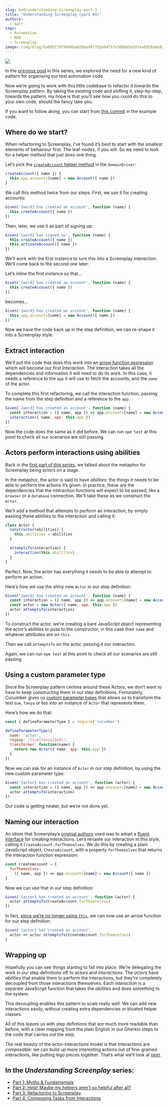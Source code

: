 ```yaml
---
slug: bdd/understanding-screenplay-part-3
title: "Understanding Screenplay (part #3)"
authors:
  - matt
tags:
  - Automation
  - BDD
  - Screenplay
image: /img/blog/ba888f19f6490ba028eed477d2e04f8fe389eb5426fea6928abe92086eb093ff.jpg
---
```


![](/img/blog/ba888f19f6490ba028eed477d2e04f8fe389eb5426fea6928abe92086eb093ff.jpg)

In the [previous post](/blog/bdd/understanding-screenplay-part-2) in this series, we explored the need for a new kind of pattern for organising our test automation code.

Now we’re going to work with this little codebase to refactor it towards the Screenplay pattern. By taking the existing code and shifting it, step-by-step, towards the pattern, my hope is that you’ll see how you could do this to your own code, should the fancy take you.

<!-- truncate -->

If you want to follow along, you can start from [this commit](https://github.com/cucumber-school/screenplay-example/tree/03c4b950503a4fd0dbdcb4496de747c981912f78) in the example code.

## Where do we start?

When refactoring to Screenplay, I’ve found it’s best to start with the smallest elements of behaviour first. The leaf-nodes, if you will. So we need to look for a helper method that just does one thing.

Let’s pick the [`createAccount` helper method](https://github.com/cucumber-school/screenplay-example/blob/03c4b950503a4fd0dbdcb4496de747c981912f78/features/support/world.js#L9) in the `DomainDriver`:

```javascript
createAccount({ name }) {
  this.app.accounts[name] = new Account({ name })
}
```

We call this method twice from our steps. First, we use it for creating accounts:

```javascript
Given('{word} has created an account', function (name) {
  this.createAccount({ name })
})
```

Then, later, we use it as part of signing up:

```javascript
Given('{word} has signed up', function (name) {
  this.createAccount({ name })
  this.activateAccount({ name })
})
```

We’ll work with the first instance to turn this into a Screenplay _interaction_. We’ll come back to the second one later.

Let’s inline the first instance so that…   

```javascript
Given('{word} has created an account', function (name) {
  this.createAccount({ name })
})
```

becomes…   

```javascript
Given('{word} has created an account', function (name) {
  this.app.accounts[name] = new Account({ name })
})
```

Now we have the code back up in the step definition, we can re-shape it into a Screenplay style.

## Extract interaction

We’ll put the code that does this work into an [arrow function expression](https://developer.mozilla.org/en-US/docs/Web/JavaScript/Reference/Functions/Arrow_functions) which will become our first _Interaction_. The interaction takes all the dependencies and information it will need to do its work. In this case, it needs a reference to the `app` it will use to fetch the accounts, and the `name` of the actor.

To complete this first refactoring, we call the interaction function, passing the name from the step definition and a reference to the `app`.

```javascript
Given('{word} has created an account', function (name) {
  const interaction = ({ name, app }) => app.accounts[name] = new Account({ name })
  interaction({ name, app: this.app })
})
```

Now the code does the same as it did before. We can run `npm test` at this point to check all our scenarios are still passing.

## Actors perform interactions using abilities

Back in the [first part of this series](/blog/bdd/understanding-screenplay-part-1), we talked about the metaphor for Screenplay being actors on a stage.

In the metaphor, the actor is said to have _abilities_: the things it needs to be able to perform the actions it’s given. In practice, these are the dependencies that the interaction functions will expect to be passed, like a `browser` or a `database` connection. We’ll take these as we construct the `Actor`.

We’ll add a method that attempts to perform an interaction, by simply passing these abilities to the interaction and calling it:

```javascript
class Actor {
  constructor(abilities) {
    this.abilities = abilities
  }

  attemptsTo(interaction) {
    interaction(this.abilities)
  }
}
```

Perfect. Now, the actor has everything it needs to be able to attempt to perform an action.

Here’s how we use the shiny new `Actor` in our step definition:

```javascript
Given('{word} has created an account', function (name) {
  const interaction = ({ name, app }) => app.accounts[name] = new Account({ name })
  const actor = new Actor({ name, app: this.app })
  actor.attemptsTo(interaction)
})
```

To construct the actor, we’re creating a bare JavaScript object representing the actor’s abilities to pass to the constructor; in this case their `name` and whatever attributes are on `this`.

Then we call `attemptsTo` on the actor, passing it our interaction.

Again, we can run `npm test` at this point to check all our scenarios are still passing.

## Using a custom parameter type

Since the Screenplay pattern centres around these Actors, we don’t want to have to keep constructing them in our step definitions. Fortunately, Cucumber gives us [custom parameter types](https://github.com/cucumber/cucumber-expressions#parameter-types) that allows us to transform the text `Sue`, `Tanya` or `Bob` into an instance of `Actor` that represents them.

Here’s how we do that:

```javascript
const { defineParameterType } = require('cucumber')

defineParameterType({
  name: 'actor',
  regexp: /(Sue|Tanya|Bob)/,
  transformer: function(name) {
    return new Actor({ name, app: this.app })
  }
})
```

Now we can ask for an instance of `Actor` in our step definition, by using the new custom parameter type:

```javascript
Given('{actor} has created an account', function (actor) {
  const interaction = ({ name, app }) => app.accounts[name] = new Account({ name })
  actor.attemptsTo(interaction)
})
```

Our code is getting neater, but we’re not done yet.

## Naming our interaction

An idiom that Screenplay’s [original authors](https://twitter.com/AntonyMarcano/status/1182430414457233415) used was to adopt a [fluent interface](https://www.martinfowler.com/bliki/FluentInterface.html) for creating interactions. Let’s rename our interaction in this style, calling it `CreateAccount.forThemselves`. We do this by creating a plain JavaScript object, `CreateAccount`, with a property `forThemselves` that returns the interaction function expression:

```javascript
const CreateAccount = {
  forThemselves:
    ({ name, app }) => app.accounts[name] = new Account({ name })
}
```

Now we can use that in our step definition:

```javascript
Given('{actor} has created an account', function (actor) {
  actor.attemptsTo(CreateAccount.forThemselves)
})
```

In fact, [since we’re no longer using `this`](https://github.com/cucumber/cucumber-js/issues/467#issuecomment-172933376), we can now use an arrow function for our step definition:

```javascript
Given('{actor} has created an account',
  actor => actor.attemptsTo(CreateAccount.forThemselves)
)
```

## Wrapping up

Hopefully you can see things starting to fall into place. We’re delegating the work in our step definitions off to _actors_ and _interactions_. The _actors_ have _abilities_ that enable them to perform the interactions, but they’re completely decoupled from those interactions themselves. Each _interaction_ is a separate JavaScript function that takes the _abilities_ and does something to the system.

This decoupling enables this pattern to scale really well. We can add new interactions easily, without creating extra dependencies or bloated helper classes.

All of this leaves us with step defintions that are much more readable than before, with a clear mapping from the plain English in our Gherkin steps to the code that carries out the step.

The real beauty of the actor-interactions model is that interactions are _composable_: we can build up more interesting actions out of fine-grained interactions, like putting lego pieces together. That’s what we’ll look at [next](/blog/bdd/understanding-screenplay-part-4).

## In the _Understanding Screenplay_ series:

- [Part 1: Myths & Fundamentals](/blog/bdd/understanding-screenplay-part-1)
- [Part 2: Help! Maybe my helpers aren't so helpful after all?](/blog/bdd/understanding-screenplay-part-2)
- [Part 3: Refactoring to Screenplay](/blog/bdd/understanding-screenplay-part-3)
- [Part 4: Composing Tasks from Interactions](/blog/bdd/understanding-screenplay-part-4)

 